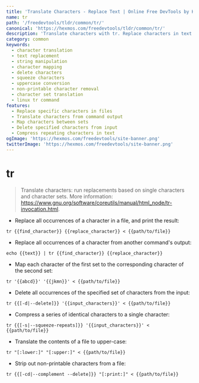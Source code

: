 ```yaml
---
title: 'Translate Characters - Replace Text | Online Free DevTools by Hexmos'
name: tr
path: '/freedevtools/tldr/common/tr/'
canonical: 'https://hexmos.com/freedevtools/tldr/common/tr/'
description: 'Translate characters with tr. Replace characters in text strings or files using command-line utilities. Free online tool, no registration required.'
category: common
keywords:
  - character translation
  - text replacement
  - string manipulation
  - character mapping
  - delete characters
  - squeeze characters
  - uppercase conversion
  - non-printable character removal
  - character set translation
  - linux tr command
features:
  - Replace specific characters in files
  - Translate characters from command output
  - Map characters between sets
  - Delete specified characters from input
  - Compress repeating characters in text
ogImage: 'https://hexmos.com/freedevtools/site-banner.png'
twitterImage: 'https://hexmos.com/freedevtools/site-banner.png'
---
```


# tr

> Translate characters: run replacements based on single characters and character sets.
> More information: <https://www.gnu.org/software/coreutils/manual/html_node/tr-invocation.html>.

- Replace all occurrences of a character in a file, and print the result:

`tr {{find_character}} {{replace_character}} < {{path/to/file}}`

- Replace all occurrences of a character from another command's output:

`echo {{text}} | tr {{find_character}} {{replace_character}}`

- Map each character of the first set to the corresponding character of the second set:

`tr '{{abcd}}' '{{jkmn}}' < {{path/to/file}}`

- Delete all occurrences of the specified set of characters from the input:

`tr {{[-d|--delete]}} '{{input_characters}}' < {{path/to/file}}`

- Compress a series of identical characters to a single character:

`tr {{[-s|--squeeze-repeats]}} '{{input_characters}}' < {{path/to/file}}`

- Translate the contents of a file to upper-case:

`tr "[:lower:]" "[:upper:]" < {{path/to/file}}`

- Strip out non-printable characters from a file:

`tr {{[-cd|--complement --delete]}} "[:print:]" < {{path/to/file}}`
